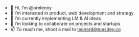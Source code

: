 - 👋 Hi, I’m @orelenny
- 👀 I’m interested in product, web development and strategy
- 🌱 I’m currently implementing LM & AI ideas
- 💞️ I’m looking to collaborate on projects and startups
- 📫 To reach me, shoot a mail to leonard@tuesdey.co

<!---
orelenny/orelenny is a ✨ special ✨ repository because its `README.md` (this file) appears on your GitHub profile.
You can click the Preview link to take a look at your changes.
--->
